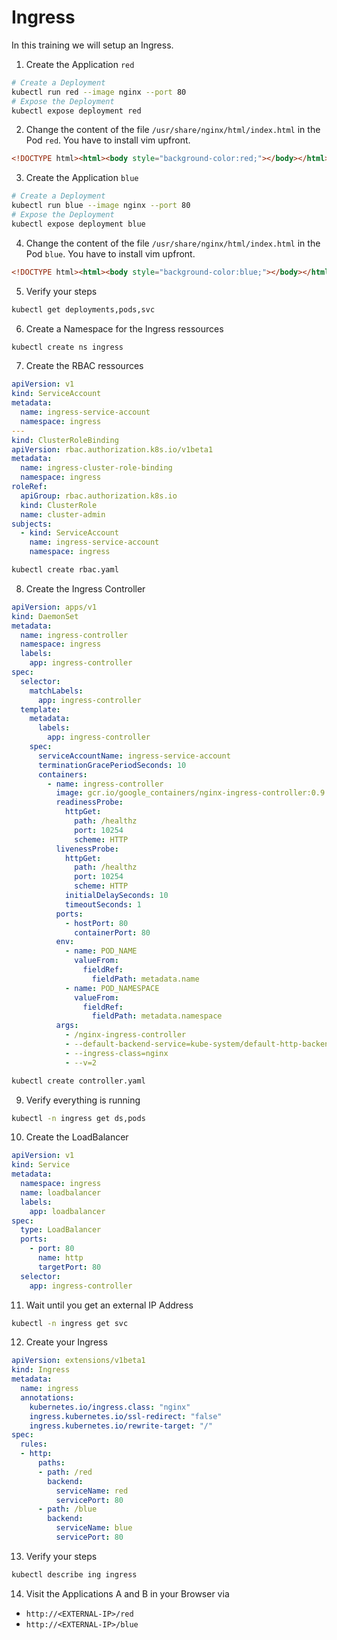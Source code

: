 # Ingress
In this training we will setup an Ingress.

1. Create the Application `red`
```bash
# Create a Deployment
kubectl run red --image nginx --port 80
# Expose the Deployment
kubectl expose deployment red
```
2. Change the content of the file `/usr/share/nginx/html/index.html` in the Pod `red`. You have to install vim upfront.
```html
<!DOCTYPE html><html><body style="background-color:red;"></body></html>
```
3. Create the Application `blue`
```bash
# Create a Deployment
kubectl run blue --image nginx --port 80
# Expose the Deployment
kubectl expose deployment blue
```
4. Change the content of the file `/usr/share/nginx/html/index.html` in the Pod `blue`. You have to install vim upfront.
```html
<!DOCTYPE html><html><body style="background-color:blue;"></body></html>
```
5. Verify your steps
```bash
kubectl get deployments,pods,svc
```
6. Create a Namespace for the Ingress ressources
```bash
kubectl create ns ingress
```
7. Create the RBAC ressources
```yaml
apiVersion: v1
kind: ServiceAccount
metadata:
  name: ingress-service-account
  namespace: ingress
---
kind: ClusterRoleBinding
apiVersion: rbac.authorization.k8s.io/v1beta1
metadata:
  name: ingress-cluster-role-binding
  namespace: ingress
roleRef:
  apiGroup: rbac.authorization.k8s.io
  kind: ClusterRole
  name: cluster-admin
subjects:
  - kind: ServiceAccount
    name: ingress-service-account
    namespace: ingress
```
```bash
kubectl create rbac.yaml
```
8. Create the Ingress Controller
```yaml
apiVersion: apps/v1
kind: DaemonSet
metadata:
  name: ingress-controller
  namespace: ingress
  labels:
    app: ingress-controller
spec:
  selector:
    matchLabels:
      app: ingress-controller
  template:
    metadata:
      labels:
        app: ingress-controller
    spec:
      serviceAccountName: ingress-service-account
      terminationGracePeriodSeconds: 10
      containers:
        - name: ingress-controller
          image: gcr.io/google_containers/nginx-ingress-controller:0.9.0-beta.15
          readinessProbe:
            httpGet:
              path: /healthz
              port: 10254
              scheme: HTTP
          livenessProbe:
            httpGet:
              path: /healthz
              port: 10254
              scheme: HTTP
            initialDelaySeconds: 10
            timeoutSeconds: 1
          ports:
            - hostPort: 80
              containerPort: 80
          env:
            - name: POD_NAME
              valueFrom:
                fieldRef:
                  fieldPath: metadata.name
            - name: POD_NAMESPACE
              valueFrom:
                fieldRef:
                  fieldPath: metadata.namespace    
          args:
            - /nginx-ingress-controller
            - --default-backend-service=kube-system/default-http-backend
            - --ingress-class=nginx
            - --v=2
```
```bash
kubectl create controller.yaml
```
9. Verify everything is running
```bash
kubectl -n ingress get ds,pods
```
10. Create the LoadBalancer
```yaml
apiVersion: v1
kind: Service
metadata:
  namespace: ingress
  name: loadbalancer
  labels:
    app: loadbalancer
spec:
  type: LoadBalancer
  ports:
    - port: 80
      name: http
      targetPort: 80
  selector:
    app: ingress-controller
```
11. Wait until you get an external IP Address
```bash
kubectl -n ingress get svc
```
12. Create your Ingress
```yaml
apiVersion: extensions/v1beta1
kind: Ingress
metadata:
  name: ingress
  annotations:
    kubernetes.io/ingress.class: "nginx"
    ingress.kubernetes.io/ssl-redirect: "false"
    ingress.kubernetes.io/rewrite-target: "/"
spec:
  rules:
  - http:
      paths:
      - path: /red
        backend:
          serviceName: red
          servicePort: 80
      - path: /blue
        backend:
          serviceName: blue
          servicePort: 80
```
13. Verify your steps
```bash
kubectl describe ing ingress
```
14. Visit the Applications A and B in your Browser via
* `http://<EXTERNAL-IP>/red`
* `http://<EXTERNAL-IP>/blue`
